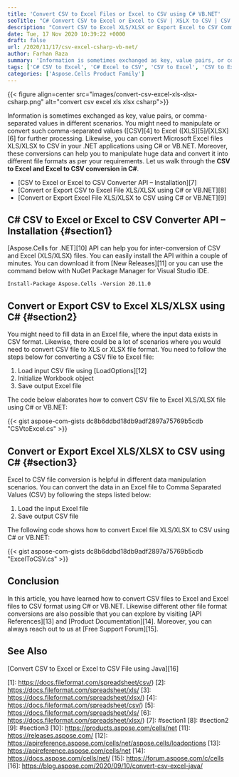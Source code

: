 ```yaml
---
title: 'Convert CSV to Excel Files or Excel to CSV using C# VB.NET'
seoTitle: "C# Convert CSV to Excel or Excel to CSV | XSLX to CSV | CSV to XLSX"
description: "Convert CSV to Excel XLS/XLSX or Export Excel to CSV Comma Separated Values Programmatically using C# or VB.NET. Export CSV or Excel files."
date: Tue, 17 Nov 2020 10:39:22 +0000
draft: false
url: /2020/11/17/csv-excel-csharp-vb-net/
author: Farhan Raza
summary: 'Information is sometimes exchanged as key, value pairs, or comma-separated values in different scenarios. You might need to manipulate or convert such comma-separated values ([**CSV**][1] to Excel ([**XLS**][2] /[**XLSX**][3] for further processing. Likewise, you can convert Microsoft Excel files XLS/XLSX to CSV in your .NET applications using C# or VB.NET.'
tags: ['C# CSV to Excel', 'C# Excel to CSV', 'CSV to Excel', 'CSV to Excel with C#', 'CSV to XLS', 'CSV to XLSX', 'Convert CSV to Excel', 'Convert Excel to CSV', 'Excel to CSV', 'Excel to CSV with C#', 'XLS to CSV', 'XLSX to CSV']
categories: ['Aspose.Cells Product Family']
---
```




{{< figure align=center src="images/convert-csv-excel-xls-xlsx-csharp.png" alt="convert csv excel xls xlsx csharp">}}


Information is sometimes exchanged as key, value pairs, or comma-separated values in different scenarios. You might need to manipulate or convert such comma-separated values ([CSV][4] to Excel ([XLS][5]/[XLSX][6] for further processing. Likewise, you can convert Microsoft Excel files XLS/XLSX to CSV in your .NET applications using C# or VB.NET. Moreover, these conversions can help you to manipulate huge data and convert it into different file formats as per your requirements. Let us walk through the **CSV to Excel and Excel to CSV conversion in C#**.

*   [CSV to Excel or Excel to CSV Converter API – Installation][7]
*   [Convert or Export CSV to Excel File XLS/XLSX using C# or VB.NET][8]
*   [Convert or Export Excel File XLS/XLSX to CSV using C# or VB.NET][9]

## C# CSV to Excel or Excel to CSV Converter API – Installation {#section1}

[Aspose.Cells for .NET][10] API can help you for inter-conversion of CSV and Excel (XLS/XLSX) files. You can easily install the API within a couple of minutes. You can download it from [New Releases][11] or you can use the command below with NuGet Package Manager for Visual Studio IDE.

```
Install-Package Aspose.Cells -Version 20.11.0
```

## Convert or Export CSV to Excel XLS/XLSX using C# {#section2}

You might need to fill data in an Excel file, where the input data exists in CSV format. Likewise, there could be a lot of scenarios where you would need to convert CSV file to XLS or XLSX file format. You need to follow the steps below for converting a CSV file to Excel file:

1.  Load input CSV file using [LoadOptions][12]
2.  Initialize Workbook object
3.  Save output Excel file

The code below elaborates how to convert CSV file to Excel XLS/XLSX file using C# or VB.NET:

{{< gist aspose-com-gists dc8b6ddbd18db9adf2897a75769b5cdb "CSVtoExcel.cs" >}}

## Convert or Export Excel XLS/XLSX to CSV using C# {#section3}

Excel to CSV file conversion is helpful in different data manipulation scenarios. You can convert the data in an Excel file to Comma Separated Values (CSV) by following the steps listed below:

1.  Load the input Excel file
2.  Save output CSV file

The following code shows how to convert Excel file XLS/XLSX to CSV using C# or VB.NET:

{{< gist aspose-com-gists dc8b6ddbd18db9adf2897a75769b5cdb "ExcelToCSV.cs" >}}

## Conclusion

In this article, you have learned how to convert CSV files to Excel and Excel files to CSV format using C# or VB.NET. Likewise different other file format conversions are also possible that you can explore by visiting [API References][13] and [Product Documentation][14]. Moreover, you can always reach out to us at [Free Support Forum][15].

## See Also

[Convert CSV to Excel or Excel to CSV File using Java][16]




[1]: https://docs.fileformat.com/spreadsheet/csv/)
[2]: https://docs.fileformat.com/spreadsheet/xls/
[3]: https://docs.fileformat.com/spreadsheet/xlsx/)
[4]: https://docs.fileformat.com/spreadsheet/csv/)
[5]: https://docs.fileformat.com/spreadsheet/xls/
[6]: https://docs.fileformat.com/spreadsheet/xlsx/)
[7]: #section1
[8]: #section2
[9]: #section3
[10]: https://products.aspose.com/cells/net
[11]: https://releases.aspose.com/
[12]: https://apireference.aspose.com/cells/net/aspose.cells/loadoptions
[13]: https://apireference.aspose.com/cells/net
[14]: https://docs.aspose.com/cells/net/
[15]: https://forum.aspose.com/c/cells
[16]: https://blog.aspose.com/2020/09/10/convert-csv-excel-java/





